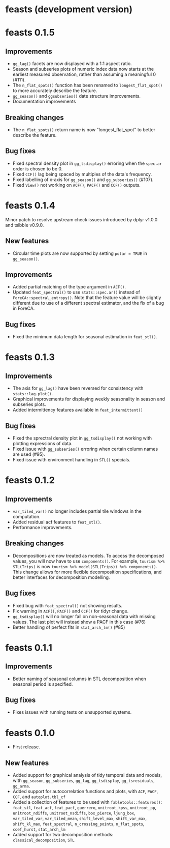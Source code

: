 # feasts (development version)

# feasts 0.1.5

## Improvements

* `gg_lag()` facets are now displayed with a 1:1 aspect ratio.
* Season and subseries plots of numeric index data now starts at the earliest 
  measured observation, rather than assuming a meaningful 0 (#111).
* The `n_flat_spots()` function has been renamed to `longest_flat_spot()` to 
  more accurately describe the feature.
* `gg_season()` and `ggsubseries()` date structure improvements.
* Documentation improvements

## Breaking changes

* The `n_flat_spots()` return name is now "longest_flat_spot" to better describe
  the feature.

## Bug fixes

* Fixed spectral density plot in `gg_tsdisplay()` erroring when the `spec.ar`
  order is chosen to be 0.
* Fixed `CCF()` lag being spaced by multiples of the data's frequency.
* Fixed labelling of x-axis for `gg_season()` and `gg_subseries()` (#107).
* Fixed `View()` not working on `ACF()`, `PACF()` and `CCF()` outputs.

# feasts 0.1.4

Minor patch to resolve upstream check issues introduced by dplyr v1.0.0 and 
tsibble v0.9.0.

## New features

* Circular time plots are now supported by setting `polar = TRUE` in 
  `gg_season()`.

## Improvements

* Added partial matching of the type argument in `ACF()`.
* Updated `feat_spectral()` to use `stats::spec.ar()` instead of 
  `ForeCA::spectral_entropy()`. Note that the feature value will be slightly
  different due to use of a different spectral estimator, and the fix of a
  bug in ForeCA.

## Bug fixes

* Fixed the minimum data length for seasonal estimation in `feat_stl()`.

# feasts 0.1.3

## Improvements

* The axis for `gg_lag()` have been reversed for consistency with `stats::lag.plot()`.
* Graphical improvements for displaying weekly seasonality in season and subseries plots.
* Added intermittency features available in `feat_intermittent()`

## Bug fixes

* Fixed the sprectral density plot in `gg_tsdisplay()` not working with plotting expressions of data.
* Fixed issue with `gg_subseries()` erroring when certain column names are used (#95).
* Fixed issue with environment handling in `STL()` specials.

# feasts 0.1.2

## Improvements

* `var_tiled_var()` no longer includes partial tile windows in the computation.
* Added residual acf features to `feat_stl()`.
* Performance improvements.

## Breaking changes

* Decompositions are now treated as models. 
  To access the decomposed values, you will now have to use `components()`.
  For example, `tourism %>% STL(Trips)` is now `tourism %>% model(STL(Trips)) %>% components()`.
  This change allows for more flexible decomposition specifications, and better interfaces for decomposition modelling.

## Bug fixes

* Fixed bug with `feat_spectral()` not showing results.
* Fix warning in `ACF()`, `PACF()` and `CCF()` for tidyr change.
* `gg_tsdisplay()` will no longer fail on non-seasonal data with missing values. The last plot will instead show a PACF in this case (#76)
* Better handling of perfect fits in `stat_arch_lm()` (#85)

# feasts 0.1.1

## Improvements

* Better naming of seasonal columns in STL decomposition when seasonal period is specified.

## Bug fixes

* Fixes issues with running tests on unsupported systems.

# feasts 0.1.0

* First release.

## New features

* Added support for graphical analysis of tidy temporal data and models, with `gg_season`, `gg_subseries`, `gg_lag`, `gg_tsdisplay`, `gg_tsresiduals`, `gg_arma`.
* Added support for autocorrelation functions and plots, with `ACF`, `PACF`, `CCF`, and `autoplot.tbl_cf`
* Added a collection of features to be used with `fabletools::features()`: `feat_stl`, `feat_acf`, `feat_pacf`, `guerrero`, `unitroot_kpss`, `unitroot_pp`, `unitroot_ndiffs`, `unitroot_nsdiffs`, `box_pierce`, `ljung_box`, `var_tiled_var`, `var_tiled_mean`, `shift_level_max`, `shift_var_max`, `shift_kl_max`, `feat_spectral`, `n_crossing_points`, `n_flat_spots`, `coef_hurst`, `stat_arch_lm`
* Added support for two decomposition methods: `classical_decomposition`, `STL`
